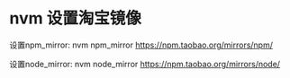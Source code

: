 # nvm 设置淘宝镜像

设置npm_mirror:
nvm npm_mirror https://npm.taobao.org/mirrors/npm/

设置node_mirror:
nvm node_mirror https://npm.taobao.org/mirrors/node/